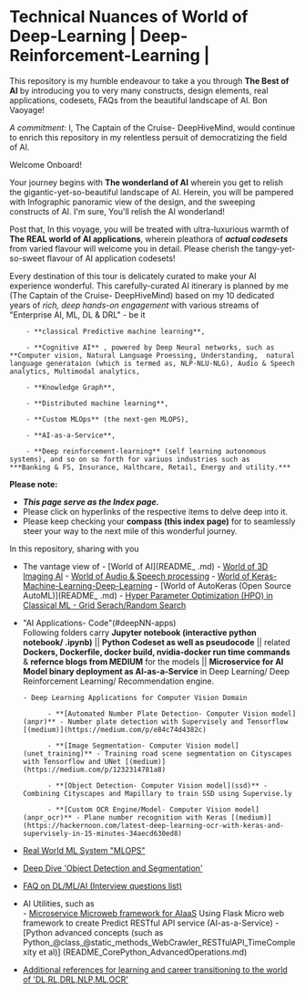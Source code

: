 # Technical Nuances of World of Deep-Learning | Deep-Reinforcement-Learning | 


This repository is my humble endeavour to take a you through **The Best of AI** by introducing you to very many constructs, design elements, real applications, codesets, FAQs from the beautiful landscape of AI.  Bon Vaoyage!

*A commitment*: I, The Captain of the Cruise- DeepHiveMind, would continue to enrich this repository in my relentless persuit of democratizing the field of AI. 

Welcome Onboard! 

Your journey begins with **The wonderland of AI** wherein you get to relish the gigantic-yet-so-beautiful landscape of AI. Herein, you will be pampered with Infographic panoramic view of the design, and the sweeping constructs of AI. I'm sure, You'll relish the AI wonderland! 

Post that, In this voyage, you will be treated with ultra-luxurious warmth of **The REAL world of AI applications**, wherein pleathora of ***actual codesets*** from varied flavour will welcome you in detail. Please cherish the tangy-yet-so-sweet flavour of AI application codesets!

Every destination of this tour is delicately curated to make your AI experience wonderful. This carefully-curated AI itinerary is planned by me (The Captain of the Cruise- DeepHiveMind) based on my 10 dedicated years of *rich, deep hands-on engagement* with various streams of "Enterprise AI, ML, DL & DRL" - be it   	
		
		- **classical Predictive machine learning**,
		
		- **Cognitive AI** , powered by Deep Neural networks, such as **Computer vision, Natural Language Proessing, Understanding,  natural language generataion (which is termed as, NLP-NLU-NLG), Audio & Speech analytics, Multimodal analytics,
		
		- **Knowledge Graph**,
		
		- **Distributed machine learning**,  
		
		- **Custom MLOps** (the next-gen MLOPS), 
		
		- **AI-as-a-Service**,
		
		- **Deep reinforcement-learning** (self learning autonomous systems), and so on so forth for variuos industries such as  ***Banking & FS, Insurance, Halthcare, Retail, Energy and utility.***



 
**Please note:** 
 - ***This page serve as the Index page.***
 - Please click on hyperlinks of the respective items to delve deep into it.
 - Please keep checking your **compass (this index page)** for to seamlessly steer your way to the next mile of this wonderful journey.


In this repository, sharing with you
- The vantage view of
	  - [World of AI](README_ .md)
	  - [World of 3D Imaging AI](https://github.com/Deep-Mind-Hive/3DImaging-Medical_Lidar_Seismic_Satellite_3DScanning)
	  - [World of Audio & Speech processing](README_Taxonomy%20of%20Speech%20%26%20Audio%20domain.md)
	  - [World of Keras-Machine-Learning-Deep-Learning](https://github.com/DeepHiveMind/Keras-Machine-Learning-Deep-Learning-Tutorial)
	  - [World of AutoKeras (Open Source AutoML)](README_ .md)
	  - [Hyper Parameter Optimization (HPO) in Classical ML - Grid Serach/Random Search](README_Grid_Random_Search_HyperParameterOptimization.md)
	  
- "AI Applications- Code"(#deepNN-apps)  
    Following folders carry **Jupyter notebook (interactive python notebook/ .ipynb)** || **Python Codeset as well as pseudocode** || related **Dockers, Dockerfile, docker build, nvidia-docker run time commands** & **refernce blogs from MEDIUM** for the models || **Microservice for AI Model binary deployment as AI-as-a-Service** in Deep Learning/ Deep Reinforcement Learning/ Recommendation engine. 

	  - Deep Learning Applications for Computer Vision Domain
	  
			- **[Automated Number Plate Detection- Computer Vision model](anpr)** - Number plate detection with Supervisely and Tensorflow [(medium)](https://medium.com/p/e84c74d4382c)

			- **[Image Segmentation- Computer Vision model](unet_training)** - Training road scene segmentation on Cityscapes with Tensorflow and UNet [(medium)](https://medium.com/p/1232314781a8)

			- **[Object Detection- Computer Vision model](ssd)** - Combining Cityscapes and Mapillary to train SSD using Supervise.ly 

			- **[Custom OCR Engine/Model- Computer Vision model](anpr_ocr)** - Plane number recognition with Keras [(medium)](https://hackernoon.com/latest-deep-learning-ocr-with-keras-and-supervisely-in-15-minutes-34aecd630ed8)
	  
- [Real World ML System "MLOPS"](https://github.com/DeepHiveMind/EnterpriseAI_Platform_MLOps/blob/master/README.md)

- [Deep Dive 'Object Detection and Segmentation'](https://github.com/DeepHiveMind/gateway_to_DeepReinforcementLearning_DeepNN/tree/master/Object_Detection_%26_Segmentation)

- [FAQ on DL/ML/AI (Interview questions list)](README_FAQ_Interview_DL_ML_AI.md)

- AI Utilities, such as	  
	  - [Microservice Microweb framework for AIaaS](flask_apps)  Using Flask Micro web framework to create Predict RESTful API service (AI-as-a-Service)
	  - [Python advanced concepts (such as Python_@class_@static_methods_WebCrawler_RESTfulAPI_TimeComplexity et al)] (README_CorePython_AdvancedOperations.md)

- [Additional references for learning and career transitioning to the world of 'DL,RL,DRL,NLP,ML,OCR'](#Additional-Reference)
 



